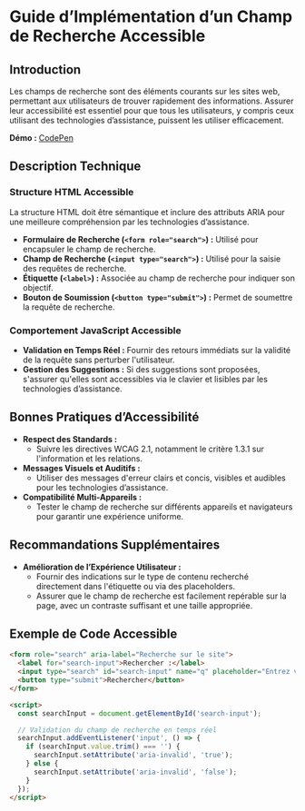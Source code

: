 # Guide d’Implémentation d’un Champ de Recherche Accessible

## Introduction

Les champs de recherche sont des éléments courants sur les sites web, permettant aux utilisateurs de trouver rapidement des informations. Assurer leur accessibilité est essentiel pour que tous les utilisateurs, y compris ceux utilisant des technologies d’assistance, puissent les utiliser efficacement.

**Démo :** [CodePen](https://codepen.io/numera11y/pen/OPLvQQV)

## Description Technique

### Structure HTML Accessible

La structure HTML doit être sémantique et inclure des attributs ARIA pour une meilleure compréhension par les technologies d’assistance.

- **Formulaire de Recherche (`<form role="search">`) :** Utilisé pour encapsuler le champ de recherche.
- **Champ de Recherche (`<input type="search">`) :** Utilisé pour la saisie des requêtes de recherche.
- **Étiquette (`<label>`) :** Associée au champ de recherche pour indiquer son objectif.
- **Bouton de Soumission (`<button type="submit">`) :** Permet de soumettre la requête de recherche.

### Comportement JavaScript Accessible

- **Validation en Temps Réel :** Fournir des retours immédiats sur la validité de la requête sans perturber l'utilisateur.
- **Gestion des Suggestions :** Si des suggestions sont proposées, s'assurer qu'elles sont accessibles via le clavier et lisibles par les technologies d’assistance.

## Bonnes Pratiques d’Accessibilité

- **Respect des Standards :**
  - Suivre les directives WCAG 2.1, notamment le critère 1.3.1 sur l'information et les relations.
- **Messages Visuels et Auditifs :**
  - Utiliser des messages d'erreur clairs et concis, visibles et audibles pour les technologies d’assistance.
- **Compatibilité Multi-Appareils :**
  - Tester le champ de recherche sur différents appareils et navigateurs pour garantir une expérience uniforme.

## Recommandations Supplémentaires

- **Amélioration de l’Expérience Utilisateur :**
  - Fournir des indications sur le type de contenu recherché directement dans l'étiquette ou via des placeholders.
  - Assurer que le champ de recherche est facilement repérable sur la page, avec un contraste suffisant et une taille appropriée.

## Exemple de Code Accessible

```html
<form role="search" aria-label="Recherche sur le site">
  <label for="search-input">Rechercher :</label>
  <input type="search" id="search-input" name="q" placeholder="Entrez votre recherche" aria-required="true">
  <button type="submit">Rechercher</button>
</form>

<script>
  const searchInput = document.getElementById('search-input');

  // Validation du champ de recherche en temps réel
  searchInput.addEventListener('input', () => {
    if (searchInput.value.trim() === '') {
      searchInput.setAttribute('aria-invalid', 'true');
    } else {
      searchInput.setAttribute('aria-invalid', 'false');
    }
  });
</script>
```
